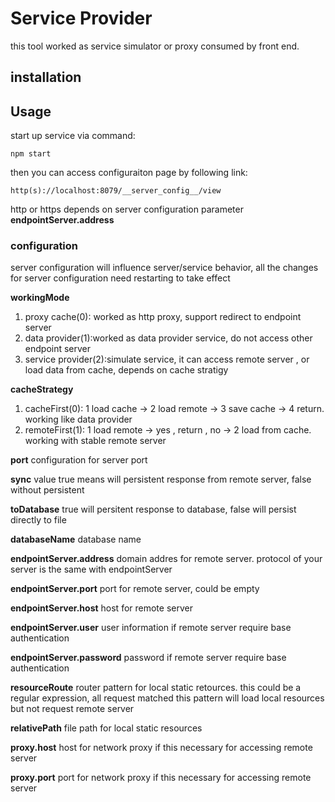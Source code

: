 # Service Provider
this tool worked as service simulator or proxy consumed by front end.

## installation



## Usage
start up service via command: 
````
npm start
````
then you can access configuraiton page by following link:
````
http(s)://localhost:8079/__server_config__/view 
````
http or https depends on server configuration parameter **endpointServer.address**
### configuration
server configuration will influence server/service behavior, all the changes for server configuration need restarting to take effect

**workingMode**
1. proxy cache(0): worked as http proxy, support redirect to endpoint server
2. data provider(1):worked as data provider service, do not access other endpoint server
3. service provider(2):simulate service, it can access remote server , or load data from cache, depends on cache  stratigy
    
**cacheStrategy**
1. cacheFirst(0):  1 load cache -> 2 load remote -> 3 save cache -> 4 return.  working like data provider
2. remoteFirst(1): 1 load remote -> yes , return , no -> 2 load from cache.  working with stable remote server 

**port** configuration for server port

**sync** value true means will persistent response from remote server, false without persistent

**toDatabase** true will persitent response to database, false will persist directly to file

**databaseName** database name

**endpointServer.address** domain addres for remote server. protocol of your server is the same with endpointServer

**endpointServer.port** port for remote server, could be empty

**endpointServer.host** host for remote server

**endpointServer.user** user information if remote server require base authentication

**endpointServer.password** password if remote server require base authentication

**resourceRoute** router pattern for local static retources. this could be a regular expression, all request matched this pattern will load local resources but not request remote server

**relativePath** file path for local static resources

**proxy.host** host for network proxy if this necessary for accessing remote server

**proxy.port** port for network proxy if this necessary for accessing remote server




